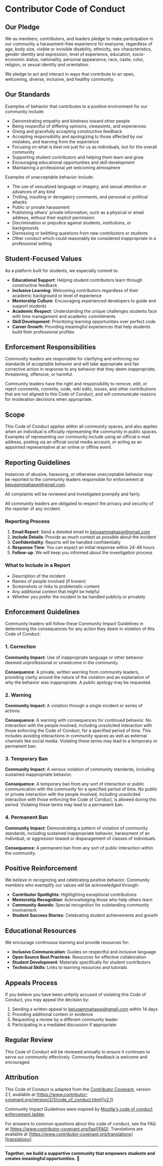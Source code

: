 # Contributor Code of Conduct

## Our Pledge

We as members, contributors, and leaders pledge to make participation in our community a harassment-free experience for everyone, regardless of age, body size, visible or invisible disability, ethnicity, sex characteristics, gender identity and expression, level of experience, education, socio-economic status, nationality, personal appearance, race, caste, color, religion, or sexual identity and orientation.

We pledge to act and interact in ways that contribute to an open, welcoming, diverse, inclusive, and healthy community.

## Our Standards

Examples of behavior that contributes to a positive environment for our community include:

* Demonstrating empathy and kindness toward other people
* Being respectful of differing opinions, viewpoints, and experiences
* Giving and gracefully accepting constructive feedback
* Accepting responsibility and apologizing to those affected by our mistakes, and learning from the experience
* Focusing on what is best not just for us as individuals, but for the overall community
* Supporting student contributors and helping them learn and grow
* Encouraging educational opportunities and skill development
* Maintaining a professional yet welcoming atmosphere

Examples of unacceptable behavior include:

* The use of sexualized language or imagery, and sexual attention or advances of any kind
* Trolling, insulting or derogatory comments, and personal or political attacks
* Public or private harassment
* Publishing others' private information, such as a physical or email address, without their explicit permission
* Discrimination or prejudice against students, institutions, or backgrounds
* Dismissing or belittling questions from new contributors or students
* Other conduct which could reasonably be considered inappropriate in a professional setting

## Student-Focused Values

As a platform built for students, we especially commit to:

* **Educational Support**: Helping student contributors learn through constructive feedback
* **Inclusive Learning**: Welcoming contributors regardless of their academic background or level of experience
* **Mentorship Culture**: Encouraging experienced developers to guide and support students
* **Academic Respect**: Understanding the unique challenges students face with time management and academic commitments
* **Skill Development**: Prioritizing learning opportunities over perfect code
* **Career Growth**: Providing meaningful experiences that help students build their professional profiles

## Enforcement Responsibilities

Community leaders are responsible for clarifying and enforcing our standards of acceptable behavior and will take appropriate and fair corrective action in response to any behavior that they deem inappropriate, threatening, offensive, or harmful.

Community leaders have the right and responsibility to remove, edit, or reject comments, commits, code, wiki edits, issues, and other contributions that are not aligned to this Code of Conduct, and will communicate reasons for moderation decisions when appropriate.

## Scope

This Code of Conduct applies within all community spaces, and also applies when an individual is officially representing the community in public spaces. Examples of representing our community include using an official e-mail address, posting via an official social media account, or acting as an appointed representative at an online or offline event.

## Reporting Guidelines

Instances of abusive, harassing, or otherwise unacceptable behavior may be reported to the community leaders responsible for enforcement at [bejugammahaswi@gmail.com](mailto:bejugammahaswi@gmail.com).

All complaints will be reviewed and investigated promptly and fairly.

All community leaders are obligated to respect the privacy and security of the reporter of any incident.

### Reporting Process

1. **Email Report**: Send a detailed email to [bejugammahaswi@gmail.com](mailto:bejugammahaswi@gmail.com)
2. **Include Details**: Provide as much context as possible about the incident
3. **Confidentiality**: Reports will be handled confidentially
4. **Response Time**: You can expect an initial response within 24-48 hours
5. **Follow-up**: We will keep you informed about the investigation process

### What to Include in a Report

* Description of the incident
* Names of people involved (if known)
* Screenshots or links to problematic content
* Any additional context that might be helpful
* Whether you prefer the incident to be handled publicly or privately

## Enforcement Guidelines

Community leaders will follow these Community Impact Guidelines in determining the consequences for any action they deem in violation of this Code of Conduct:

### 1. Correction

**Community Impact**: Use of inappropriate language or other behavior deemed unprofessional or unwelcome in the community.

**Consequence**: A private, written warning from community leaders, providing clarity around the nature of the violation and an explanation of why the behavior was inappropriate. A public apology may be requested.

### 2. Warning

**Community Impact**: A violation through a single incident or series of actions.

**Consequence**: A warning with consequences for continued behavior. No interaction with the people involved, including unsolicited interaction with those enforcing the Code of Conduct, for a specified period of time. This includes avoiding interactions in community spaces as well as external channels like social media. Violating these terms may lead to a temporary or permanent ban.

### 3. Temporary Ban

**Community Impact**: A serious violation of community standards, including sustained inappropriate behavior.

**Consequence**: A temporary ban from any sort of interaction or public communication with the community for a specified period of time. No public or private interaction with the people involved, including unsolicited interaction with those enforcing the Code of Conduct, is allowed during this period. Violating these terms may lead to a permanent ban.

### 4. Permanent Ban

**Community Impact**: Demonstrating a pattern of violation of community standards, including sustained inappropriate behavior, harassment of an individual, or aggression toward or disparagement of classes of individuals.

**Consequence**: A permanent ban from any sort of public interaction within the community.

## Positive Reinforcement

We believe in recognizing and celebrating positive behavior. Community members who exemplify our values will be acknowledged through:

* **Contributor Spotlights**: Highlighting exceptional contributions
* **Mentorship Recognition**: Acknowledging those who help others learn
* **Community Awards**: Special recognition for outstanding community involvement
* **Student Success Stories**: Celebrating student achievements and growth

## Educational Resources

We encourage continuous learning and provide resources for:

* **Inclusive Communication**: Guides on respectful and inclusive language
* **Open Source Best Practices**: Resources for effective collaboration
* **Student Development**: Materials specifically for student contributors
* **Technical Skills**: Links to learning resources and tutorials

## Appeals Process

If you believe you have been unfairly accused of violating this Code of Conduct, you may appeal the decision by:

1. Sending a written appeal to [bejugammahaswi@gmail.com](mailto:bejugammahaswi@gmail.com) within 14 days
2. Providing additional context or evidence
3. Requesting a review by a different community leader
4. Participating in a mediated discussion if appropriate

## Regular Review

This Code of Conduct will be reviewed annually to ensure it continues to serve our community effectively. Community feedback is welcome and encouraged.

## Attribution

This Code of Conduct is adapted from the [Contributor Covenant][homepage], version 2.1, available at [https://www.contributor-covenant.org/version/2/1/code_of_conduct.html][v2.1].

Community Impact Guidelines were inspired by [Mozilla's code of conduct enforcement ladder][Mozilla CoC].

For answers to common questions about this code of conduct, see the FAQ at [https://www.contributor-covenant.org/faq][FAQ]. Translations are available at [https://www.contributor-covenant.org/translations][translations].

[homepage]: https://www.contributor-covenant.org
[v2.1]: https://www.contributor-covenant.org/version/2/1/code_of_conduct.html
[Mozilla CoC]: https://github.com/mozilla/diversity
[FAQ]: https://www.contributor-covenant.org/faq
[translations]: https://www.contributor-covenant.org/translations

---

**Together, we build a supportive community that empowers students and creates meaningful opportunities.** 🌟